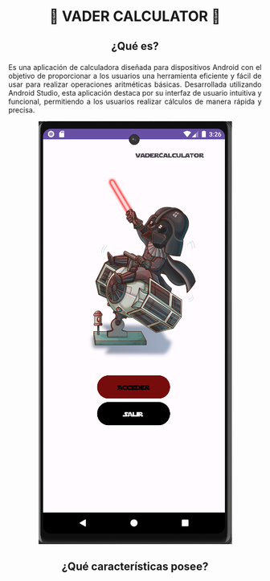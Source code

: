 # <p align="center"> :rocket: VADER CALCULATOR :iphone:
## <p align="center">  ¿Qué es?
<p align="justify">Es una aplicación de calculadora diseñada para dispositivos Android con el objetivo de proporcionar a los usuarios una herramienta eficiente y fácil de usar para realizar operaciones aritméticas básicas. Desarrollada utilizando Android Studio, esta aplicación destaca por su interfaz de usuario intuitiva y funcional, permitiendo a los usuarios realizar cálculos de manera rápida y precisa.

</p>
<p align="center">
  <img src="https://github.com/FranaGan5/vaderCalculator/blob/main/Images/Inicio_app.png">
</p>

## <p align="center">  ¿Qué características posee?


